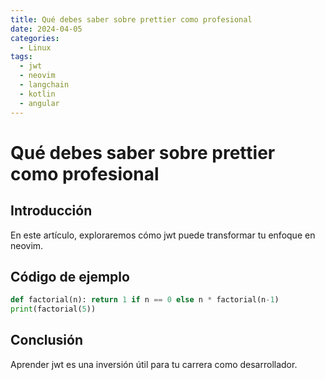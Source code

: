 ```yaml
---
title: Qué debes saber sobre prettier como profesional
date: 2024-04-05
categories:
  - Linux
tags:
  - jwt
  - neovim
  - langchain
  - kotlin
  - angular
---
```


# Qué debes saber sobre prettier como profesional

## Introducción

En este artículo, exploraremos cómo jwt puede transformar tu enfoque en neovim.

## Código de ejemplo

```python
def factorial(n): return 1 if n == 0 else n * factorial(n-1)
print(factorial(5))
```

## Conclusión

Aprender jwt es una inversión útil para tu carrera como desarrollador.